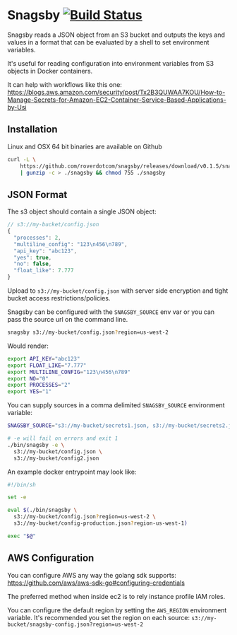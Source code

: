 # Snagsby [![Build Status](https://travis-ci.org/roverdotcom/snagsby.svg?branch=master)](https://travis-ci.org/roverdotcom/snagsby)

Snagsby reads a JSON object from an S3 bucket and outputs the keys and values
in a format that can be evaluated by a shell to set environment variables.

It's useful for reading configuration into environment variables from S3
objects in Docker containers.

It can help with workflows like this one: https://blogs.aws.amazon.com/security/post/Tx2B3QUWAA7KOU/How-to-Manage-Secrets-for-Amazon-EC2-Container-Service-Based-Applications-by-Usi

## Installation

Linux and OSX 64 bit binaries are available on Github

```bash
curl -L \
    https://github.com/roverdotcom/snagsby/releases/download/v0.1.5/snagsby-0.1.5.darwin-amd64.gz \
    | gunzip -c > ./snagsby && chmod 755 ./snagsby
```

## JSON Format

The s3 object should contain a single JSON object:

```javascript
// s3://my-bucket/config.json
{
  "processes": 2,
  "multiline_config": "123\n456\n789",
  "api_key": "abc123",
  "yes": true,
  "no": false,
  "float_like": 7.777
}
```

Upload to `s3://my-bucket/config.json` with server side encryption and tight bucket access restrictions/policies.

Snagsby can be configured with the `SNAGSBY_SOURCE` env var or you can pass the source url on the command line.

```bash
snagsby s3://my-bucket/config.json?region=us-west-2
```

Would render:

```bash
export API_KEY="abc123"
export FLOAT_LIKE="7.777"
export MULTILINE_CONFIG="123\n456\n789"
export NO="0"
export PROCESSES="2"
export YES="1"
```

You can supply sources in a comma delimited `SNAGSBY_SOURCE` environment variable:

```bash
SNAGSBY_SOURCE="s3://my-bucket/secrets1.json, s3://my-bucket/secrets2.json" ./bin/snagsby

# -e will fail on errors and exit 1
./bin/snagsby -e \
  s3://my-bucket/config.json \
  s3://my-bucket/config2.json
```

An example docker entrypoint may look like:

```bash
#!/bin/sh

set -e

eval $(./bin/snagsby \
  s3://my-bucket/config.json?region=us-west-2 \
  s3://my-bucket/config-production.json?region-us-west-1)

exec "$@"
```

## AWS Configuration

You can configure AWS any way the golang sdk supports:
https://github.com/aws/aws-sdk-go#configuring-credentials

The preferred method when inside ec2 is to rely instance profile IAM roles.

You can configure the default region by setting the `AWS_REGION` environment
variable. It's recommended you set the region on each source:
`s3://my-bucket/snagsby-config.json?region=us-west-2`
